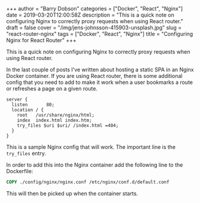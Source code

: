 +++
author = "Barry Dobson"
categories = ["Docker", "React", "Nginx"]
date = 2019-03-20T12:00:58Z
description = "This is a quick note on configuring Nginx to correctly proxy requests when using React router."
draft = false
cover = "/img/jens-johnsson-415903-unsplash.jpg"
slug = "react-router-nginx"
tags = ["Docker", "React", "Nginx"]
title = "Configuring Nginx for React Router"
+++

This is a quick note on configuring Nginx to correctly proxy requests when using React router.
<!--more-->

In the last couple of posts I've written about hosting a static SPA in an Nginx Docker container. If you are using React router, there is some additional config that you need to add to make it work when a user bookmarks a route or refreshes a page on a given route.

```nginx
server {
  listen       80;
  location / {
    root   /usr/share/nginx/html;
    index  index.html index.htm;
    try_files $uri $uri/ /index.html =404;
  }
}
```

This is a sample Nginx config that will work. The important line is the `try_files` entry.

In order to add this into the Nginx container add the following line to the Dockerfile:

```dockerfile
COPY ./config/nginx/nginx.conf /etc/nginx/conf.d/default.conf
```

This will then be picked up when the container starts.
